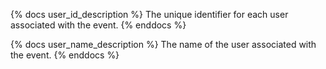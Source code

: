 {% docs user_id_description %}
The unique identifier for each user associated with the event.
{% enddocs %}

{% docs user_name_description %}
The name of the user associated with the event.
{% enddocs %}
